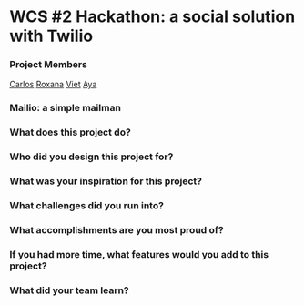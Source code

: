 
# WCS #2 Hackathon: a social solution with Twilio


### Project Members
[Carlos]()
[Roxana]()
[Viet]()
[Aya]()

### Mailio: a simple mailman     

### What does this project do?

### Who did you design this project for?

### What was your inspiration for this project?

### What challenges did you run into?

### What accomplishments are you most proud of?

### If you had more time, what features would you add to this project?

### What did your team learn?
